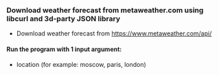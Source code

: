 ### Download weather forecast from metaweather.com using libcurl and 3d-party JSON library
- Download weather forecast from https://www.metaweather.com/api/

#### Run the program with 1 input argument:
- location (for example: moscow, paris, london)
